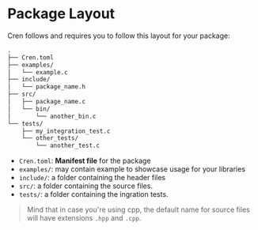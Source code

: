 # Package Layout

Cren follows and requires you to follow this layout for your package:

```txt
.
├── Cren.toml
├── examples/
│   └── example.c
├── include/
│   └── package_name.h
├── src/
│   ├── package_name.c
│   └── bin/
│       └── another_bin.c
└── tests/
    ├── my_integration_test.c
    └── other_tests/
        └── another_test.c
```

- `Cren.toml`: **Manifest file** for the package
- `examples/`: may contain example to showcase usage for your libraries
- `include/`: a folder containing the header files
- `src/`: a folder containing the source files.
- `tests/`: a folder containing the ingration tests.

> Mind that in case you're using cpp, the default name for source files will have extensions `.hpp` and `.cpp`.
